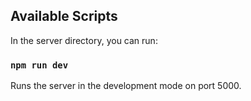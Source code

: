 ## Available Scripts

In the server directory, you can run:

### `npm run dev`

Runs the server in the development mode on port 5000.
